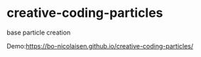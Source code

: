 # creative-coding-particles
base particle creation

Demo:https://bo-nicolaisen.github.io/creative-coding-particles/
